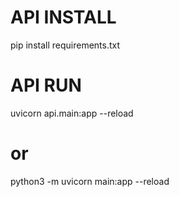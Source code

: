 # API INSTALL

pip install requirements.txt

# API RUN

uvicorn api.main:app --reload
# or
python3 -m uvicorn main:app --reload